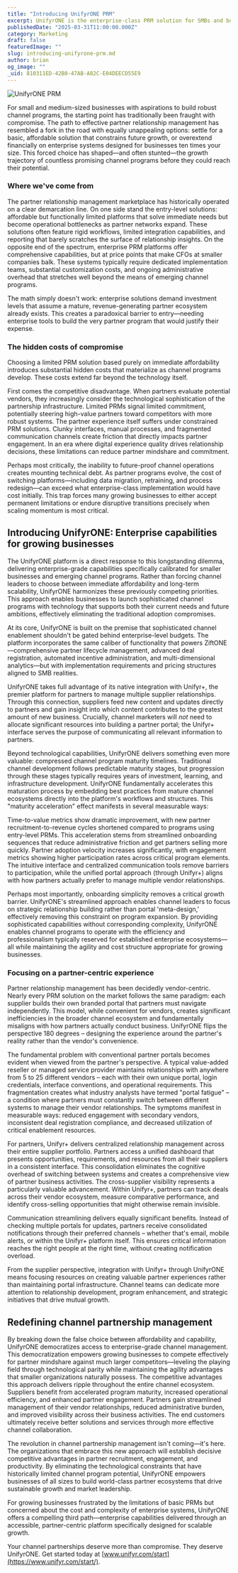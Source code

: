 ```yaml
---
title: "Introducing UnifyrONE PRM"
excerpt: UnifyrONE is the enterprise-class PRM solution for SMBs and businesses with youthful channel partnership programs.
publishedDate: "2025-03-31T11:00:00.000Z"
category: Marketing
draft: false
featuredImage: ""
slug: introducing-unifyrone-prm.md
author: brian
og_image: ""
_uid: 810311ED-42B0-47AB-A82C-E04DEECD55E9
---
```

![UnifyrONE PRM](/images/platform/unifyrone/streamline.webp)

For small and medium-sized businesses with aspirations to build robust channel programs, the starting point has traditionally been fraught with compromise. The path to effective partner relationship management has resembled a fork in the road with equally unappealing options: settle for a basic, affordable solution that constrains future growth, or overextend financially on enterprise systems designed for businesses ten times your size. This forced choice has shaped—and often stunted—the growth trajectory of countless promising channel programs before they could reach their potential.

### Where we've come from

The partner relationship management marketplace has historically operated on a clear demarcation line. On one side stand the entry-level solutions: affordable but functionally limited platforms that solve immediate needs but become operational bottlenecks as partner networks expand. These solutions often feature rigid workflows, limited integration capabilities, and reporting that barely scratches the surface of relationship insights. On the opposite end of the spectrum, enterprise PRM platforms offer comprehensive capabilities, but at price points that make CFOs at smaller companies balk. These systems typically require dedicated implementation teams, substantial customization costs, and ongoing administrative overhead that stretches well beyond the means of emerging channel programs.

The math simply doesn't work: enterprise solutions demand investment levels that assume a mature, revenue-generating partner ecosystem already exists. This creates a paradoxical barrier to entry—needing enterprise tools to build the very partner program that would justify their expense.

### The hidden costs of compromise

Choosing a limited PRM solution based purely on immediate affordability introduces substantial hidden costs that materialize as channel programs develop. These costs extend far beyond the technology itself.

First comes the competitive disadvantage. When partners evaluate potential vendors, they increasingly consider the technological sophistication of the partnership infrastructure. Limited PRMs signal limited commitment, potentially steering high-value partners toward competitors with more robust systems. The partner experience itself suffers under constrained PRM solutions. Clunky interfaces, manual processes, and fragmented communication channels create friction that directly impacts partner engagement. In an era where digital experience quality drives relationship decisions, these limitations can reduce partner mindshare and commitment.

Perhaps most critically, the inability to future-proof channel operations creates mounting technical debt. As partner programs evolve, the cost of switching platforms—including data migration, retraining, and process redesign—can exceed what enterprise-class implementation would have cost initially. This trap forces many growing businesses to either accept permanent limitations or endure disruptive transitions precisely when scaling momentum is most critical.

## Introducing UnifyrONE: Enterprise capabilities for growing businesses

The UnifyrONE platform is a direct response to this longstanding dilemma, delivering enterprise-grade capabilities specifically calibrated for smaller businesses and emerging channel programs. Rather than forcing channel leaders to choose between immediate affordability and long-term scalability, UnifyrONE harmonizes these previously competing priorities. This approach enables businesses to launch sophisticated channel programs with technology that supports both their current needs and future ambitions, effectively eliminating the traditional adoption compromises.

At its core, UnifyrONE is built on the premise that sophisticated channel enablement shouldn't be gated behind enterprise-level budgets. The platform incorporates the same caliber of functionality that powers ZiftONE—comprehensive partner lifecycle management, advanced deal registration, automated incentive administration, and multi-dimensional analytics—but with implementation requirements and pricing structures aligned to SMB realities.

UnifyrONE takes full advantage of its native integration with Unifyr+, the premier platform for partners to manage multiple supplier relationships. Through this connection, suppliers feed new content and updates directly to partners and gain insight into which content contributes to the greatest amount of new business. Crucially, channel marketers will _not_ need to allocate significant resources into building a partner portal; the Unifyr+ interface serves the purpose of communicating all relevant information to partners. 

Beyond technological capabilities, UnifyrONE delivers something even more valuable: compressed channel program maturity timelines. Traditional channel development follows predictable maturity stages, but progression through these stages typically requires years of investment, learning, and infrastructure development. UnifyrONE fundamentally accelerates this maturation process by embedding best practices from mature channel ecosystems directly into the platform's workflows and structures. This "maturity acceleration" effect manifests in several measurable ways:

Time-to-value metrics show dramatic improvement, with new partner recruitment-to-revenue cycles shortened compared to programs using entry-level PRMs. This acceleration stems from streamlined onboarding sequences that reduce administrative friction and get partners selling more quickly. Partner adoption velocity increases significantly, with engagement metrics showing higher participation rates across critical program elements. The intuitive interface and centralized communication tools remove barriers to participation, while the unified portal approach (through Unifyr+) aligns with how partners actually prefer to manage multiple vendor relationships.

Perhaps most importantly, onboarding simplicity removes a critical growth barrier. UnifyrONE's streamlined approach enables channel leaders to focus on strategic relationship building rather than portal 'meta-design,' effectively removing this constraint on program expansion. By providing sophisticated capabilities without corresponding complexity, UnifyrONE enables channel programs to operate with the efficiency and professionalism typically reserved for established enterprise ecosystems—all while maintaining the agility and cost structure appropriate for growing businesses.

### Focusing on a partner-centric experience

Partner relationship management has been decidedly vendor-centric. Nearly every PRM solution on the market follows the same paradigm: each supplier builds their own branded portal that partners must navigate independently. This model, while convenient for vendors, creates significant inefficiencies in the broader channel ecosystem and fundamentally misaligns with how partners actually conduct business. UnifyrONE flips the perspective 180 degrees – designing the experience around the partner's reality rather than the vendor's convenience.

The fundamental problem with conventional partner portals becomes evident when viewed from the partner's perspective. A typical value-added reseller or managed service provider maintains relationships with anywhere from 5 to 25 different vendors – each with their own unique portal, login credentials, interface conventions, and operational requirements. This fragmentation creates what industry analysts have termed "portal fatigue" – a condition where partners must constantly switch between different systems to manage their vendor relationships. The symptoms manifest in measurable ways: reduced engagement with secondary vendors, inconsistent deal registration compliance, and decreased utilization of critical enablement resources.

For partners, Unifyr+ delivers centralized relationship management across their entire supplier portfolio. Partners access a unified dashboard that presents opportunities, requirements, and resources from all their suppliers in a consistent interface. This consolidation eliminates the cognitive overhead of switching between systems and creates a comprehensive view of partner business activities. The cross-supplier visibility represents a particularly valuable advancement. Within Unifyr+, partners can track deals across their vendor ecosystem, measure comparative performance, and identify cross-selling opportunities that might otherwise remain invisible.

Communication streamlining delivers equally significant benefits. Instead of checking multiple portals for updates, partners receive consolidated notifications through their preferred channels – whether that's email, mobile alerts, or within the Unifyr+ platform itself. This ensures critical information reaches the right people at the right time, without creating notification overload.

From the supplier perspective, integration with Unifyr+ through UnifyrONE means focusing resources on creating valuable partner experiences rather than maintaining portal infrastructure. Channel teams can dedicate more attention to relationship development, program enhancement, and strategic initiatives that drive mutual growth.

## Redefining channel partnership management

By breaking down the false choice between affordability and capability, UnifyrONE democratizes access to enterprise-grade channel management. This democratization empowers growing businesses to compete effectively for partner mindshare against much larger competitors—leveling the playing field through technological parity while maintaining the agility advantages that smaller organizations naturally possess. The competitive advantages this approach delivers ripple throughout the entire channel ecosystem. Suppliers benefit from accelerated program maturity, increased operational efficiency, and enhanced partner engagement. Partners gain streamlined management of their vendor relationships, reduced administrative burden, and improved visibility across their business activities. The end customers ultimately receive better solutions and services through more effective channel collaboration.

The revolution in channel partnership management isn't coming—it's here. The organizations that embrace this new approach will establish decisive competitive advantages in partner recruitment, engagement, and productivity. By eliminating the technological constraints that have historically limited channel program potential, UnifyrONE empowers businesses of all sizes to build world-class partner ecosystems that drive sustainable growth and market leadership.

For growing businesses frustrated by the limitations of basic PRMs but concerned about the cost and complexity of enterprise systems, UnifyrONE offers a compelling third path—enterprise capabilities delivered through an accessible, partner-centric platform specifically designed for scalable growth.

Your channel partnerships deserve more than compromise. They deserve UnifyrONE. Get started today at [www.unifyr.com/start](https://www.unifyr.com/start/).

